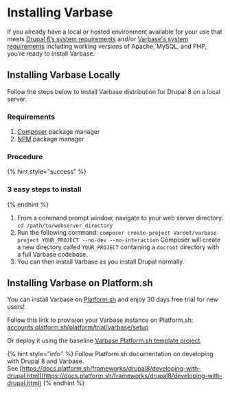 # Installing Varbase

If you already have a local or hosted environment available for your use that meets [Drupal 8’s system requirements](https://www.drupal.org/requirements) and/or [Varbase's system requirements](requirements.md) including working versions of Apache, MySQL, and PHP, you’re ready to install Varbase.

## Installing Varbase Locally

Follow the steps below to install Varbase distribution for Drupal 8 on a local server.

### Requirements

1. [Composer](https://getcomposer.org/doc/00-intro.md) package manager
2. [NPM](https://www.npmjs.com/) package manager

### Procedure

{% hint style="success" %}
### 3 easy steps to install
{% endhint %}

1. From a command prompt window, navigate to your web server directory: `cd /path/to/webserver_directory`  
2. Run the following command: `composer create-project Vardot/varbase-project YOUR_PROJECT --no-dev --no-interaction`  Composer will create a new directory called `YOUR_PROJECT` containing a `docroot` directory with a full Varbase codebase. 
3. You can then install Varbase as you install Drupal normally.

## Installing Varbase on Platform.sh

You can install Varbase on [Platform.sh](https://platform.sh/) and enjoy 30 days free trial for new users!

Follow this link to provision your Varbase instance on Platform.sh: [accounts.platform.sh/platform/trial/varbase/setup](https://accounts.platform.sh/platform/trial/varbase/setup)

Or deploy it using the baseline [Varbase Platform.sh template project](https://github.com/Vardot/platformsh-example-varbase).

{% hint style="info" %}
Follow Platform.sh documentation on developing with Drupal 8 and Varbase.  
See [https://docs.platform.sh/frameworks/drupal8/developing-with-drupal.html](https://docs.platform.sh/frameworks/drupal8/developing-with-drupal.html)
{% endhint %}

